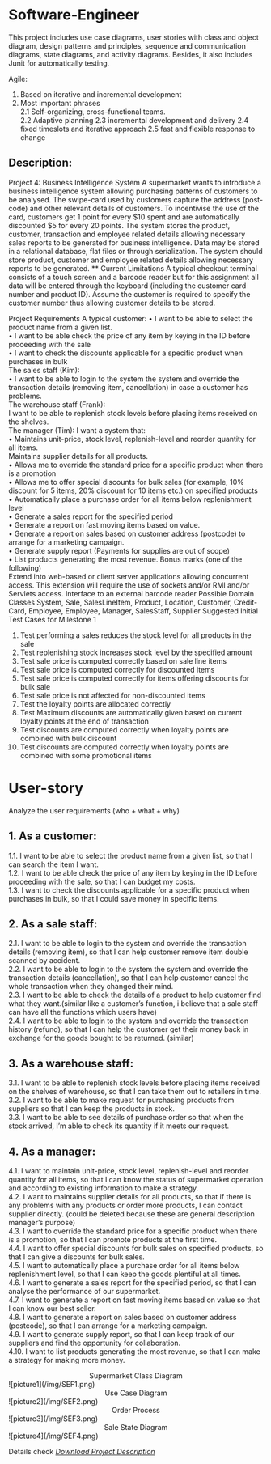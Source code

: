 # Software-Engineer 
This project includes use case diagrams, user stories with class and object diagram, design patterns and principles, sequence and communication diagrams, state diagrams, and activity diagrams. Besides, it also includes Junit for automatically testing.  

Agile: 
1. Based on iterative and incremental development  
2. Most important phrases  
2.1 Self-organizing, cross-functional teams.  
2.2 Adaptive planning
2.3 incremental development and delivery
2.4 fixed timeslots and iterative approach
2.5 fast and flexible response to change


## Description:
Project 4: Business Intelligence System
A supermarket wants to introduce a business intelligence system allowing purchasing patterns of customers to be analysed. The swipe-card used by customers capture the address (post-code) and other relevant details of customers. To incentivise the use of the card, customers get 1 point for every $10 spent and are automatically discounted $5 for every 20 points. The system stores the product, customer, transaction and employee related details allowing necessary sales reports to be generated for business intelligence. Data may be stored in a relational database, flat files or through serialization. The system should store product, customer and employee related details allowing necessary reports to be generated.
** Current Limitations
A typical checkout terminal consists of a touch screen and a barcode reader but for this assignment all data will be entered through the keyboard (including the customer card number and product ID). Assume the customer is required to specify the customer number thus allowing customer details to be stored.

Project Requirements A typical customer:
• I want to be able to select the product name from a given list.  
• I want to be able check the price of any item by keying in the ID before proceeding
with the sale  
• I want to check the discounts applicable for a specific product when purchases in
bulk  
The sales staff (Kim):  
• I want to be able to login to the system the system and override the transaction details (removing item, cancellation) in case a customer has problems.  
The warehouse staff (Frank):  
I want to be able to replenish stock levels before placing items received on the shelves.  
The manager (Tim): I want a system that:  
• Maintains unit-price, stock level, replenish-level and reorder quantity for all items.  
Maintains supplier details for all products.  
• Allows me to override the standard price for a specific product when there is a
promotion  
• Allows me to offer special discounts for bulk sales (for example, 10% discount for 5
items, 20% discount for 10 items etc.) on specified products  
• Automatically place a purchase order for all items below replenishment level  
• Generate a sales report for the specified period  
• Generate a report on fast moving items based on value.  
• Generate a report on sales based on customer address (postcode) to arrange for a
marketing campaign.  
• Generate supply report (Payments for supplies are out of scope)  
• List products generating the most revenue.
Bonus marks (one of the following)  
Extend into web-based or client server applications allowing concurrent access. This extension will require the use of sockets and/or RMI and/or Servlets access.
Interface to an external barcode reader
Possible Domain Classes
System, Sale, SalesLineItem, Product, Location, Customer, Credit- Card, Employee,
Employee, Manager, SalesStaff, Supplier
Suggested Initial Test Cases for Milestone 1  
1. Test performing a sales reduces the stock level for all products in the sale  
2. Test replenishing stock increases stock level by the specified amount  
3. Test sale price is computed correctly based on sale line items  
4. Test sale price is computed correctly for discounted items  
5. Test sale price is computed correctly for items offering discounts for bulk sale  
6. Test sale price is not affected for non-discounted items  
7. Test the loyalty points are allocated correctly  
8. Test Maximum discounts are automatically given based on current loyalty points at
the end of transaction  
9. Test discounts are computed correctly when loyalty points are combined with bulk
discount  
10. Test discounts are computed correctly when loyalty points are combined with some
promotional items  
# User-story
Analyze the user requirements
(who + what + why)
## 1.	As a customer:
1.1.	I want to be able to select the product name from a given list, so that I can search the item I want.  
1.2.	I want to be able check the price of any item by keying in the ID before proceeding with the sale, so that I can budget my costs.  
1.3.	I want to check the discounts applicable for a specific product when purchases in bulk, so that I could save money in specific items.  

## 2.	As a sale staff:
2.1.	I want to be able to login to the system and override the transaction details (removing item), so that I can help customer remove item double scanned by accident.  
2.2.	I want to be able to login to the system the system and override the transaction details (cancellation), so that I can help customer cancel the whole transaction when they changed their mind.   
2.3.	I want to be able to check the details of a product to help customer find what they want.(similar like a customer’s function, i believe that a sale staff can have all the functions which users have)   
2.4.	I want to be able to login to the system and override the transaction history (refund), so that I can help the customer get their money back in exchange for the goods bought to be returned. (similar)

## 3.	As a warehouse staff:
3.1.	I want to be able to replenish stock levels before placing items received on the shelves of warehouse, so that I can take them out to retailers in time.   
3.2.	I want to be able to make request for purchasing products from suppliers so that I can keep the products in stock.   
3.3.	I want to be able to see details of purchase order so that when the stock arrived, I’m able to check its quantity if it meets our request. 

## 4.	As a manager:
4.1.	I want to maintain unit-price, stock level, replenish-level and reorder quantity for all items, so that I can know the status of supermarket operation and according to existing information to make a strategy.  
4.2.	I want to maintains supplier details for all products, so that if there is any problems with any products or order more products, I can contact supplier directly. (could be deleted because these are general description manager’s purpose)  
4.3.	I want to override the standard price for a specific product when there is a promotion, so that I can promote products at the first time.  
4.4.	I want to offer special discounts for bulk sales on specified products, so that I can give a discounts for bulk sales.  
4.5.	I want to automatically place a purchase order for all items below replenishment level, so that I can keep the goods plentiful at all times.  
4.6.	I want to generate a sales report for the specified period, so that I can analyse the performance of our supermarket.  
4.7.	I want to generate a report on fast moving items based on value so that I can know our best seller.  
4.8.	I want to generate a report on sales based on customer address (postcode), so that I can arrange for a marketing campaign.  
4.9.	I want to generate supply report, so that I can keep track of our suppliers and find the opportunity for collaboration.   
4.10.	I want to list products generating the most revenue, so that I can make a strategy for making more money.  

<center>Supermarket Class Diagram</center>  
![picture1](/img/SEF1.png)

<center>Use Case Diagram</center>
![picture2](/img/SEF2.png)

<center>Order Process</center>
![picture3](/img/SEF3.png)

<center>Sale State Diagram</center>
![picture4](/img/SEF4.png)


Details check <a href="/project_report.pdf" download="project_report.pdf">*Download Project Description*</a>

